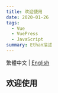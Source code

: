 ```yaml
---
title: 欢迎使用
date: 2020-01-26
tags:
  - Vue
  - VuePress
  - JavaScript
summary: Ethan描述
---
```


繁體中文 | [English](/en/2020/01/26/hello-world/)

## 欢迎使用
